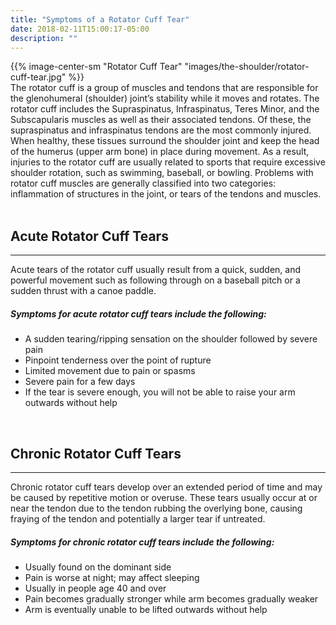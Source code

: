 ```yaml
---
title: "Symptoms of a Rotator Cuff Tear"
date: 2018-02-11T15:00:17-05:00
description: ""
---
```


<div class = "row">
    <div class="col-md-5">
        {{% image-center-sm "Rotator Cuff Tear" "images/the-shoulder/rotator-cuff-tear.jpg" %}}   
    </div>    
    <div class="col-md-7"> 
    The rotator cuff is a group of muscles and tendons that are responsible for the 
    glenohumeral (shoulder) joint’s stability while it moves and rotates. 
    The rotator cuff includes the 
    Supraspinatus, Infraspinatus, Teres Minor, and the Subscapularis muscles as well as their associated tendons. Of these, the supraspinatus and infraspinatus tendons are the most commonly injured.
    When healthy, these tissues surround the shoulder joint and keep the head of the humerus (upper arm bone) in place during movement.
    As a result, injuries to the rotator cuff are usually related to sports that require excessive shoulder rotation, such 
    as swimming, baseball, or bowling.
    Problems with rotator cuff muscles are generally classified into two categories: 
    inflammation of structures in the joint, or tears of the tendons and muscles.
    </div>         
</div>    

<br>

## Acute Rotator Cuff Tears
<hr>
Acute tears of the rotator cuff usually result from a quick, sudden, and powerful movement such as following through on a baseball pitch or a sudden thrust with a canoe paddle.

##### Symptoms for acute rotator cuff tears include the following:
* A sudden tearing/ripping sensation on the shoulder followed by severe pain
* Pinpoint tenderness over the point of rupture
* Limited movement due to pain or spasms
* Severe pain for a few days
* If the tear is severe enough, you will not be able to raise your arm outwards without help

<br>

## Chronic Rotator Cuff Tears
<hr>
Chronic rotator cuff tears develop over an extended period of time and may be caused by repetitive motion or overuse. These tears usually occur at or near the tendon due to the tendon rubbing the overlying bone, causing fraying of the tendon and potentially a larger tear if untreated.

##### Symptoms for chronic rotator cuff tears include the following:
* Usually found on the dominant side
* Pain is worse at night; may affect sleeping
* Usually in people age 40 and over
* Pain becomes gradually stronger while arm becomes gradually weaker
* Arm is eventually unable to be lifted outwards without help
